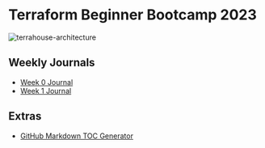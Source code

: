 # Terraform Beginner Bootcamp 2023

![terrahouse-architecture](https://github.com/dowusubekoe-dev/terraform-beginner-bootcamp-2023/assets/53391732/d8c61b54-26ea-4933-a2f1-081b855aa605)


## Weekly Journals
- [Week 0 Journal](journal/week0.md)
- [Week 1 Journal](journal/week0.md)

## Extras
- [GitHub Markdown TOC Generator](https://ecotrust-canada.github.io/markdown-toc/)



